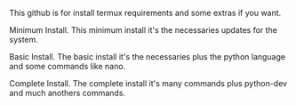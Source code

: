 This github is for install termux requirements and some extras if you want.

Minimum Install.
This minimum install it's the necessaries updates for the system.

Basic Install.
The basic install it's the necessaries plus the python language and some commands like nano.

Complete Install.
The complete install it's many commands plus python-dev and much anothers commands.
